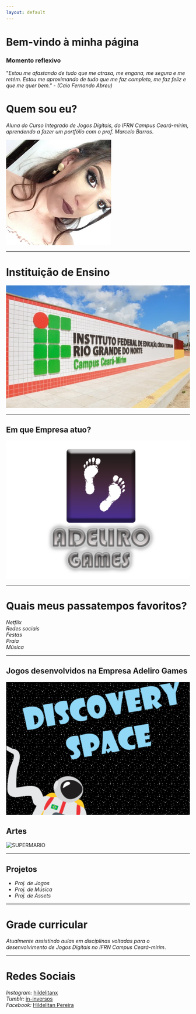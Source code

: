 ```yaml
---
layout: default
---
```


# Bem-vindo à minha página

### Momento reflexivo

"_Estou me afastando de tudo que me atrasa, me engana, me segura e me retém. Estou me aproximando de tudo que me faz completo, me faz feliz e que me quer bem." - (Caio Fernando Abreu)_

# Quem sou eu?

_Aluna do Curso Integrado de Jogos Digitais, do IFRN Campus Ceará-mirim, aprendendo a fazer um portfólio com o prof. Marcelo Barros_.

![](fotopessoal.jpg)

* * *

# Instituição de Ensino

![](escola.JPG)

* * * 

## Em que Empresa atuo?

![](marcaempresa.png)

* * * 

# Quais meus passatempos favoritos?

_Netflix_  
_Redes sociais_  
_Festas_  
_Praia_  
_Música_  

* * * 

## Jogos desenvolvidos na Empresa Adeliro Games

[![](discoveryspace.png)](https://hildelitan.github.io/DiscoverySpace/)


## Artes


![SUPERMARIO](http://www.imagenspng.com.br/wp-content/uploads/2015/02/super-mario-01.png)

* * *

## Projetos

* _Proj. de Jogos_
* _Proj. de Música_
* _Proj. de Assets_

* * *

# Grade curricular

_Atualmente assistindo aulas em disciplinas voltadas para o desenvolvimento de Jogos Digitais no IFRN Campus Ceará-mirim_. 

* * *

# Redes Sociais 

_Instagram:_  [hildelitanx](https://www.instagram.com/hildelitanx/)  
_Tumblr:_  [in-inversos](http://in-inversos.tumblr.com/)  
_Facebook:_  [Hildelitan Pereira](https://www.facebook.com/hildelitan)  
